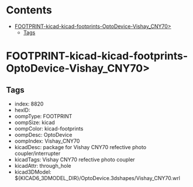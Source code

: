 



Contents
========

* [FOOTPRINT-kicad-kicad-footprints-OptoDevice-Vishay_CNY70>](#footprint-kicad-kicad-footprints-optodevice-vishay_cny70)
	* [Tags](#tags)

# FOOTPRINT-kicad-kicad-footprints-OptoDevice-Vishay_CNY70>

## Tags

- index: 8820
- hexID: 
- oompType: FOOTPRINT
- oompSize: kicad
- oompColor: kicad-footprints
- oompDesc: OptoDevice
- oompIndex: Vishay_CNY70
- kicadDesc: package for Vishay CNY70 refective photo coupler/interrupter
- kicadTags: Vishay CNY70 refective photo coupler
- kicadAttr: through_hole
- kicad3DModel: ${KICAD6_3DMODEL_DIR}/OptoDevice.3dshapes/Vishay_CNY70.wrl
